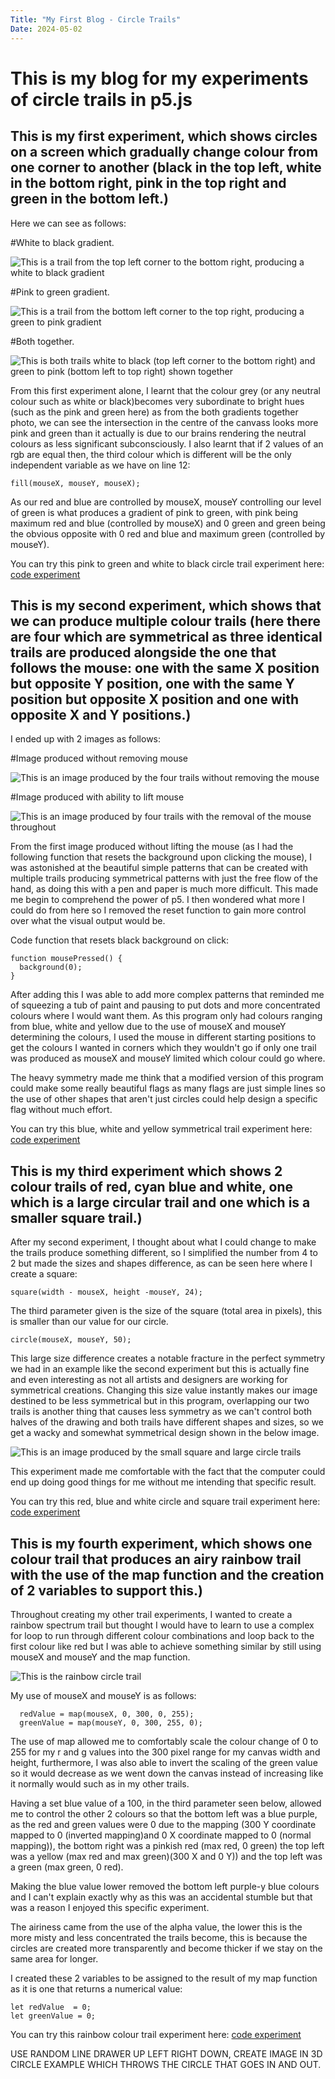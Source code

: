 ```yaml
---
Title: "My First Blog - Circle Trails"
Date: 2024-05-02
---
```

# This is my blog for my experiments of circle trails in p5.js

## This is my first experiment, which shows circles on a screen which gradually change colour from one corner to another (black in the top left, white in the bottom right, pink in the top right and green in the bottom left.)

Here we can see as follows:

#White to black gradient.
<!--the spaces are important here as they prevent the image from formatting on to the same line as the information text-->

![This is a trail from the top left corner to the bottom right, producing a white to black gradient](/my-creative-coding-portfolio/images/white-to-black.png)

#Pink to green gradient.

![This is a trail from the bottom left corner to the top right, producing a green to pink gradient](/my-creative-coding-portfolio/images/green-to-pink.png)

#Both together.

![This is both trails white to black (top left corner to the bottom right) and green to pink (bottom left to top right) shown together](/my-creative-coding-portfolio/images/both-gradients.png)

From this first experiment alone, I learnt that the colour grey (or any neutral colour such as white or black)becomes very subordinate to bright hues (such as the pink and green here) as from the both gradients together photo, we can see the intersection in the centre of the canvass looks more pink and green than it actually is due to our brains rendering the neutral colours as less significant subconsciously. I also learnt that if 2 values of an rgb are equal then, the third colour which is different will be the only independent variable as we have on line 12:

```
fill(mouseX, mouseY, mouseX);
```
As our red and blue are controlled by mouseX, mouseY controlling our level of green is what produces a gradient of pink to green, with pink being maximum red and blue (controlled by mouseX) and 0 green and green being the obvious opposite with 0 red and blue and maximum green (controlled by mouseY).

You can try this pink to green and white to black circle trail experiment here: [code experiment](/my-creative-coding-portfolio/p5-code-experiments/circle-trail-1/index.html)


## This is my second experiment, which shows that we can produce multiple colour trails (here there are four which are symmetrical as three identical trails are produced alongside the one that follows the mouse: one with the same X position but opposite Y position, one with the same Y position but opposite X position and one with opposite X and Y positions.)

I ended up with 2 images as follows:

#Image produced without removing mouse

![This is an image produced by the four trails without removing the mouse](/my-creative-coding-portfolio/images/quad-symmetry.png)

#Image produced with ability to lift mouse

![This is an image produced by four trails with the removal of the mouse throughout ](/my-creative-coding-portfolio/images/quad-symmetry-2.png)

From the first image produced without lifting the mouse (as I had the following function that resets the background upon clicking the mouse), I was astonished at the beautiful simple patterns that can be created with multiple trails producing symmetrical patterns with just the free flow of the hand, as doing this with a pen and paper is much more difficult. This made me begin to comprehend the power of p5. I then wondered what more I could do from here so I removed the reset function to gain more control over what the visual output would be.

Code function that resets black background on click:
```
function mousePressed() {
  background(0);
}
```
After adding this I was able to add more complex patterns that reminded me of squeezing a tub of paint and pausing to put dots and more concentrated colours where I would want them. As this program only had colours ranging from blue, white and yellow due to the use of mouseX and mouseY determining the colours, I used the mouse in different starting positions to get the colours I wanted in corners which they wouldn't go if only one trail was produced as mouseX and mouseY limited which colour could go where.

The heavy symmetry made me think that a modified version of this program could make some really beautiful flags as many flags are just simple lines so the use of other shapes that aren't just circles could help design a specific flag without much effort.

You can try this blue, white and yellow symmetrical trail experiment here: [code experiment](/my-creative-coding-portfolio/p5-code-experiments/circle-trail-2/index.html)

## This is my third experiment which shows 2 colour trails of red, cyan blue and white, one which is a large circular trail and one which is a smaller square trail.)

After my second experiment, I thought about what I could change to make the trails produce something different, so I simplified the number from 4 to 2 but made the sizes and shapes difference, as can be seen here where I create a square:

```
square(width - mouseX, height -mouseY, 24);
```
The third parameter given is the size of the square (total area in pixels), this is smaller than our value for our circle.

```
circle(mouseX, mouseY, 50);
```
This large size difference creates a notable fracture in the perfect symmetry we had in an example like the second experiment but this is actually fine and even interesting as not all artists and designers are working for symmetrical creations. Changing this size value instantly makes our image destined to be less symmetrical but in this program, overlapping our two trails is another thing that causes less symmetry as we can't control both halves of the drawing and both trails have different shapes and sizes, so we get a wacky and somewhat symmetrical design shown in the below image.

![This is an image produced by the small square and large circle trails](/my-creative-coding-portfolio/images/circle-square-trail.png)

This experiment made me comfortable with the fact that the computer could end up doing good things for me without me intending that specific result.

You can try this red, blue and white circle and square trail experiment here: [code experiment](/my-creative-coding-portfolio/p5-code-experiments/circle-trail-3/index.html)

## This is my fourth experiment, which shows one colour trail that produces an airy rainbow trail with the use of the map function and the creation of 2 variables to support this.)

Throughout creating my other trail experiments, I wanted to create a rainbow spectrum trail but thought I would have to learn to use a complex for loop to run through different colour combinations and loop back to the first colour like red but I was able to achieve something similar by still using mouseX and mouseY and the map function.

![This is the rainbow circle trail](/my-creative-coding-portfolio/images/rainbow-airy-trail.png)

My use of mouseX and mouseY is as follows: 

```
  redValue = map(mouseX, 0, 300, 0, 255);
  greenValue = map(mouseY, 0, 300, 255, 0);
```
The use of map allowed me to comfortably scale the colour change of 0 to 255 for my r and g values into the 300 pixel range for my canvas width and height, furthermore, I was also able to invert the scaling of the green value so it would decrease as we went down the canvas instead of increasing like it normally would such as in my other trails.

Having a set blue value of a 100, in the third parameter seen below, allowed me to control the other 2 colours so that the bottom left was a blue purple, as the red and green values were 0 due to the mapping (300 Y coordinate mapped to 0 (inverted mapping)and 0 X coordinate mapped to 0 (normal mapping)), the bottom right was a pinkish red (max red, 0 green) the top left was a yellow (max red and max green)(300 X and 0 Y)) and the top left was a green (max green, 0 red).

Making the blue value lower removed the bottom left purple-y blue colours and I can't explain exactly why as this was an accidental stumble but that was a reason I enjoyed this specific experiment.

The airiness came from the use of the alpha value, the lower this is the more misty and less concentrated the trails become, this is because the circles are created more transparently and become thicker if we stay on the same area for longer.

I created these 2 variables to be assigned to the result of my map function as it is one that returns a numerical value:

```
let redValue  = 0; 
let greenValue = 0;
```

You can try this rainbow colour trail experiment here: [code experiment](/my-creative-coding-portfolio/p5-code-experiments/circle-trail-4/index.html)

 USE RANDOM LINE DRAWER UP LEFT RIGHT DOWN, 
 CREATE IMAGE IN 3D CIRCLE EXAMPLE WHICH THROWS THE CIRCLE THAT GOES IN AND OUT.



